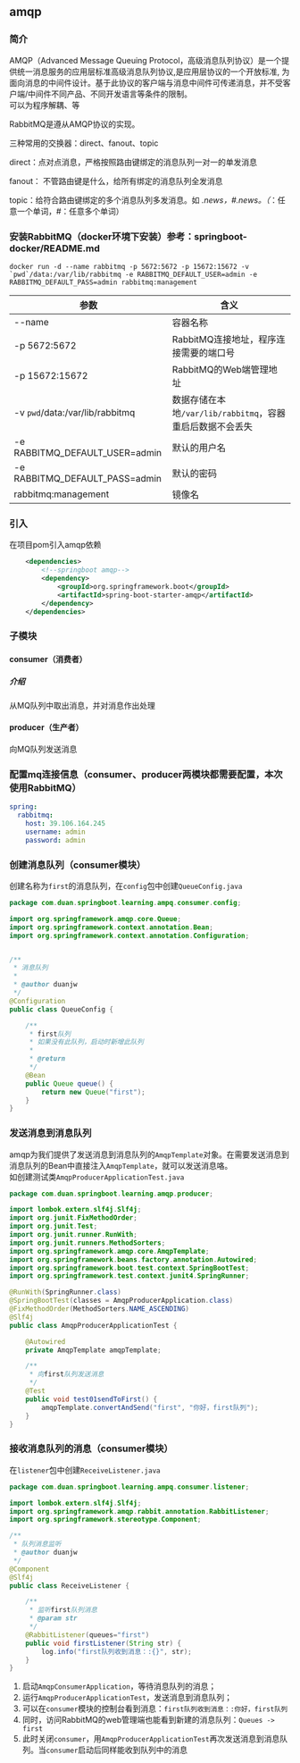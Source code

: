 ## amqp

### 简介
AMQP（Advanced Message Queuing Protocol，高级消息队列协议）是一个提供统一消息服务的应用层标准高级消息队列协议,是应用层协议的一个开放标准,
为面向消息的中间件设计。基于此协议的客户端与消息中间件可传递消息，并不受客户端/中间件不同产品、不同开发语言等条件的限制。  
可以为程序解耦、等  

RabbitMQ是遵从AMQP协议的实现。

三种常用的交换器：direct、fanout、topic  

direct：点对点消息，严格按照路由键绑定的消息队列一对一的单发消息  

fanout： 不管路由键是什么，给所有绑定的消息队列全发消息  

topic：给符合路由键绑定的多个消息队列多发消息。如 *.news，#.news。（*：任意一个单词，#：任意多个单词）  

### 安装RabbitMQ（docker环境下安装）参考：springboot-docker/README.md

```shell
docker run -d --name rabbitmq -p 5672:5672 -p 15672:15672 -v `pwd`/data:/var/lib/rabbitmq -e RABBITMQ_DEFAULT_USER=admin -e RABBITMQ_DEFAULT_PASS=admin rabbitmq:management
```
| 参数   |      含义      | 
|----------|-------------|
| --name | 容器名称 |
| -p 5672:5672 | RabbitMQ连接地址，程序连接需要的端口号 |
| -p 15672:15672 | RabbitMQ的Web端管理地址 |
| -v `pwd`/data:/var/lib/rabbitmq |数据存储在本地`/var/lib/rabbitmq`，容器重启后数据不会丢失 |
| -e RABBITMQ_DEFAULT_USER=admin | 默认的用户名 |
| -e RABBITMQ_DEFAULT_PASS=admin| 默认的密码 |
| rabbitmq:management | 镜像名 |

### 引入
在项目pom引入amqp依赖
```xml
    <dependencies>
        <!--springboot amqp-->
        <dependency>
            <groupId>org.springframework.boot</groupId>
            <artifactId>spring-boot-starter-amqp</artifactId>
        </dependency>
    </dependencies>
```

### 子模块
#### consumer（消费者）
##### 介绍
从MQ队列中取出消息，并对消息作出处理

#### producer（生产者）
向MQ队列发送消息

### 配置mq连接信息（consumer、producer两模块都需要配置，本次使用RabbitMQ）
```yaml
spring:
  rabbitmq:
    host: 39.106.164.245
    username: admin
    password: admin
```

### 创建消息队列（consumer模块）
创建名称为`first`的消息队列，在`config`包中创建`QueueConfig.java`
```java
package com.duan.springboot.learning.ampq.consumer.config;

import org.springframework.amqp.core.Queue;
import org.springframework.context.annotation.Bean;
import org.springframework.context.annotation.Configuration;


/**
 * 消息队列
 *
 * @author duanjw
 */
@Configuration
public class QueueConfig {

    /**
     * first队列
     * 如果没有此队列，启动时新增此队列
     *
     * @return
     */
    @Bean
    public Queue queue() {
        return new Queue("first");
    }
}
```
### 发送消息到消息队列
amqp为我们提供了发送消息到消息队列的```AmqpTemplate```对象。在需要发送消息到消息队列的Bean中直接注入```AmqpTemplate```，就可以发送消息咯。  
如创建测试类`AmqpProducerApplicationTest.java`
```java
package com.duan.springboot.learning.amqp.producer;

import lombok.extern.slf4j.Slf4j;
import org.junit.FixMethodOrder;
import org.junit.Test;
import org.junit.runner.RunWith;
import org.junit.runners.MethodSorters;
import org.springframework.amqp.core.AmqpTemplate;
import org.springframework.beans.factory.annotation.Autowired;
import org.springframework.boot.test.context.SpringBootTest;
import org.springframework.test.context.junit4.SpringRunner;

@RunWith(SpringRunner.class)
@SpringBootTest(classes = AmqpProducerApplication.class)
@FixMethodOrder(MethodSorters.NAME_ASCENDING)
@Slf4j
public class AmqpProducerApplicationTest {

    @Autowired
    private AmqpTemplate amqpTemplate;

    /**
     * 向first队列发送消息
     */
    @Test
    public void test01sendToFirst() {
        amqpTemplate.convertAndSend("first", "你好，first队列");
    }
}
```

### 接收消息队列的消息（consumer模块）
在`listener`包中创建`ReceiveListener.java`
```java
package com.duan.springboot.learning.ampq.consumer.listener;

import lombok.extern.slf4j.Slf4j;
import org.springframework.amqp.rabbit.annotation.RabbitListener;
import org.springframework.stereotype.Component;

/**
 * 队列消息监听
 * @author duanjw
 */
@Component
@Slf4j
public class ReceiveListener {

    /**
     * 监听first队列消息
     * @param str
     */
    @RabbitListener(queues="first")
    public void firstListener(String str) {
        log.info("first队列收到消息：:{}", str);
    }
}
```

1. 启动`AmqpConsumerApplication`，等待消息队列的消息；
2. 运行`AmqpProducerApplicationTest`，发送消息到消息队列；
3. 可以在`consumer`模块的控制台看到消息：`first队列收到消息：:你好，first队列`
4. 同时，访问RabbitMQ的web管理端也能看到新建的消息队列：`Queues -> first`
5. 此时关闭`consumer`，用`AmqpProducerApplicationTest`再次发送消息到消息队列。当`consumer`启动后同样能收到队列中的消息
